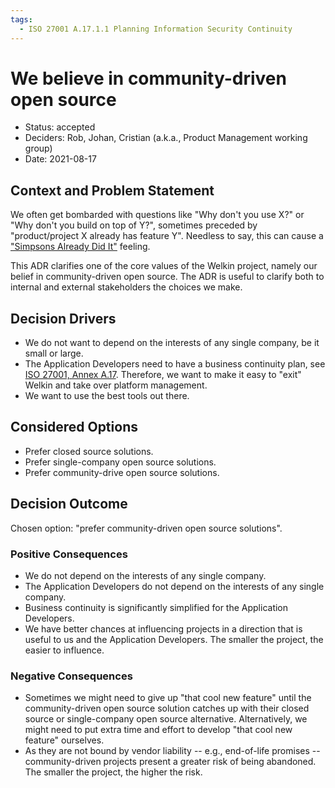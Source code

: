 ```yaml
---
tags:
  - ISO 27001 A.17.1.1 Planning Information Security Continuity
---
```

# We believe in community-driven open source

- Status: accepted
- Deciders: Rob, Johan, Cristian (a.k.a., Product Management working group)
- Date: 2021-08-17

## Context and Problem Statement

We often get bombarded with questions like "Why don't you use X?" or "Why don't you build on top of Y?", sometimes preceded by "product/project X already has feature Y". Needless to say, this can cause a ["Simpsons Already Did It"](https://en.wikipedia.org/wiki/Simpsons_Already_Did_It) feeling.

This ADR clarifies one of the core values of the Welkin project, namely our belief in community-driven open source. The ADR is useful to clarify both to internal and external stakeholders the choices we make.

## Decision Drivers

- We do not want to depend on the interests of any single company, be it small or large.
- The Application Developers need to have a business continuity plan, see [ISO 27001, Annex A.17](https://www.isms.online/iso-27001/annex-a-17-information-security-aspects-of-business-continuity-management/). Therefore, we want to make it easy to "exit" Welkin and take over platform management.
- We want to use the best tools out there.

## Considered Options

- Prefer closed source solutions.
- Prefer single-company open source solutions.
- Prefer community-drive open source solutions.

## Decision Outcome

Chosen option: "prefer community-driven open source solutions".

### Positive Consequences

- We do not depend on the interests of any single company.
- The Application Developers do not depend on the interests of any single company.
- Business continuity is significantly simplified for the Application Developers.
- We have better chances at influencing projects in a direction that is useful to us and the Application Developers. The smaller the project, the easier to influence.

### Negative Consequences

- Sometimes we might need to give up "that cool new feature" until the community-driven open source solution catches up with their closed source or single-company open source alternative. Alternatively, we might need to put extra time and effort to develop "that cool new feature" ourselves.
- As they are not bound by vendor liability -- e.g., end-of-life promises -- community-driven projects present a greater risk of being abandoned. The smaller the project, the higher the risk.
